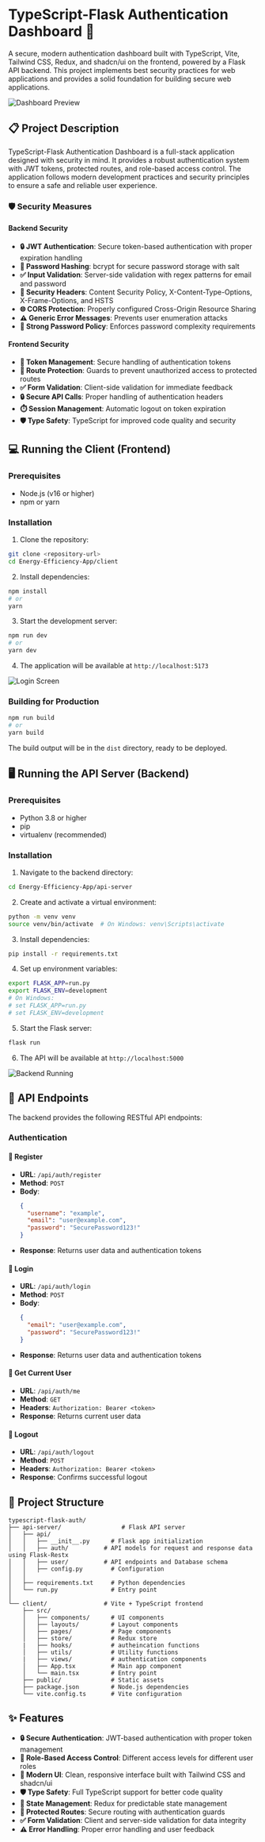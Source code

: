 # TypeScript-Flask Authentication Dashboard 🔐

A secure, modern authentication dashboard built with TypeScript, Vite, Tailwind CSS, Redux, and shadcn/ui on the frontend, powered by a Flask API backend. This project implements best security practices for web applications and provides a solid foundation for building secure web applications.

![Dashboard Preview](/assets/authentication.gif)

## 📋 Project Description

TypeScript-Flask Authentication Dashboard is a full-stack application designed with security in mind. It provides a robust authentication system with JWT tokens, protected routes, and role-based access control. The application follows modern development practices and security principles to ensure a safe and reliable user experience.

### 🛡️ Security Measures

#### Backend Security
- **🔒 JWT Authentication**: Secure token-based authentication with proper expiration handling
- **🔑 Password Hashing**: bcrypt for secure password storage with salt
- **✅ Input Validation**: Server-side validation with regex patterns for email and password
- **🔐 Security Headers**: Content Security Policy, X-Content-Type-Options, X-Frame-Options, and HSTS
- **🌐 CORS Protection**: Properly configured Cross-Origin Resource Sharing
- **⚠️ Generic Error Messages**: Prevents user enumeration attacks
- **🔑 Strong Password Policy**: Enforces password complexity requirements

#### Frontend Security
- **🔑 Token Management**: Secure handling of authentication tokens
- **🚫 Route Protection**: Guards to prevent unauthorized access to protected routes
- **✅ Form Validation**: Client-side validation for immediate feedback
- **🔒 Secure API Calls**: Proper handling of authentication headers
- **⏱️ Session Management**: Automatic logout on token expiration
- **🛡️ Type Safety**: TypeScript for improved code quality and security

## 💻 Running the Client (Frontend)

### Prerequisites
- Node.js (v16 or higher)
- npm or yarn

### Installation

1. Clone the repository:
```bash
git clone <repository-url>
cd Energy-Efficiency-App/client
```

2. Install dependencies:
```bash
npm install
# or
yarn
```

3. Start the development server:
```bash
npm run dev
# or
yarn dev
```

4. The application will be available at `http://localhost:5173`

![Login Screen](/assets/login.png)

### Building for Production

```bash
npm run build
# or
yarn build
```

The build output will be in the `dist` directory, ready to be deployed.

## 🖥️ Running the API Server (Backend)

### Prerequisites
- Python 3.8 or higher
- pip
- virtualenv (recommended)

### Installation

1. Navigate to the backend directory:
```bash
cd Energy-Efficiency-App/api-server
```

2. Create and activate a virtual environment:
```bash
python -m venv venv
source venv/bin/activate  # On Windows: venv\Scripts\activate
```

3. Install dependencies:
```bash
pip install -r requirements.txt
```

4. Set up environment variables:
```bash
export FLASK_APP=run.py
export FLASK_ENV=development
# On Windows:
# set FLASK_APP=run.py
# set FLASK_ENV=development
```

5. Start the Flask server:
```bash
flask run
```

6. The API will be available at `http://localhost:5000`

![Backend Running](/assets/register.png)

## 🔌 API Endpoints

The backend provides the following RESTful API endpoints:

### Authentication

#### 📝 Register
- **URL**: `/api/auth/register`
- **Method**: `POST`
- **Body**:
  ```json
  {
    "username": "example",
    "email": "user@example.com",
    "password": "SecurePassword123!"
  }
  ```
- **Response**: Returns user data and authentication tokens

#### 🔑 Login
- **URL**: `/api/auth/login`
- **Method**: `POST`
- **Body**:
  ```json
  {
    "email": "user@example.com",
    "password": "SecurePassword123!"
  }
  ```
- **Response**: Returns user data and authentication tokens

#### 👤 Get Current User
- **URL**: `/api/auth/me`
- **Method**: `GET`
- **Headers**: `Authorization: Bearer <token>`
- **Response**: Returns current user data

#### 🚪 Logout
- **URL**: `/api/auth/logout`
- **Method**: `POST`
- **Headers**: `Authorization: Bearer <token>`
- **Response**: Confirms successful logout

## 📁 Project Structure

```
typescript-flask-auth/
├── api-server/                 # Flask API server
│   ├── api/
│   │   ├── __init__.py      # Flask app initialization
│   │   ├── auth/          # API models for request and response data using Flask-Restx
│   │   ├── user/          # API endpoints and Database schema
│   │   ├── config.py        # Configuration
│   │ 
│   ├── requirements.txt     # Python dependencies
│   └── run.py               # Entry point
│
└── client/                # Vite + TypeScript frontend
    ├── src/
    │   ├── components/      # UI components
    │   ├── layouts/         # Layout components
    │   ├── pages/           # Page components
    │   ├── store/           # Redux store
    |   ├── hooks/           # autheincation functions
    │   ├── utils/           # Utility functions
    |   ├── views/           # authentication components
    │   ├── App.tsx          # Main app component
    │   └── main.tsx         # Entry point
    ├── public/              # Static assets
    ├── package.json         # Node.js dependencies
    └── vite.config.ts       # Vite configuration
```

## ✨ Features

- **🔒 Secure Authentication**: JWT-based authentication with proper token management
- **👥 Role-Based Access Control**: Different access levels for different user roles
- **🎨 Modern UI**: Clean, responsive interface built with Tailwind CSS and shadcn/ui
- **🛡️ Type Safety**: Full TypeScript support for better code quality
- **🔄 State Management**: Redux for predictable state management
- **🚫 Protected Routes**: Secure routing with authentication guards
- **✅ Form Validation**: Client and server-side validation for data integrity
- **⚠️ Error Handling**: Proper error handling and user feedback
